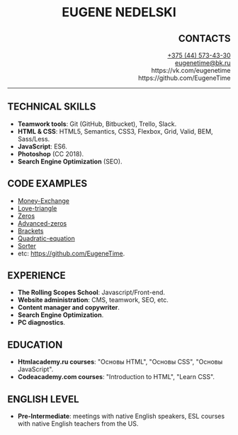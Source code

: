 <div align="center">
  <h1>EUGENE NEDELSKI</h1>
</div>

<div align="right">
  <h2>CONTACTS</h2>
  <a href="tel:+375445734330">+375 (44) 573-43-30</a> <br>
  <a href="mailto:eugenetime@bk.ru">eugenetime@bk.ru</a> <br>
  https://vk.com/eugenetime <br>
  https://github.com/EugeneTime <br>
</div>

---

## TECHNICAL SKILLS
* **Teamwork tools**: Git (GitHub, Bitbucket), Trello, Slack.
* **HTML & CSS**: HTML5, Semantics, CSS3, Flexbox, Grid, Valid, BEM, Sass/Less.
* **JavaScript**: ES6.
* **Photoshop** (CC 2018).
* **Search Engine Optimization** (SEO).

## CODE EXAMPLES
* [Money-Exchange](https://github.com/EugeneTime/Money-Exchange/blob/master/src/index.js)
* [Love-triangle](https://github.com/EugeneTime/love-triangle/blob/master/src/index.js)
* [Zeros](https://github.com/EugeneTime/zeros/blob/master/src/index.js)
* [Advanced-zeros](https://github.com/EugeneTime/advanced-zeros/blob/master/src/index.js)
* [Brackets](https://github.com/EugeneTime/additional_5/blob/master/src/index.js)
* [Quadratic-equation](https://github.com/EugeneTime/quadratic-equation/blob/master/src/index.js)
* [Sorter](https://github.com/EugeneTime/sorter/blob/master/src/index.js)
* etc: https://github.com/EugeneTime.

## EXPERIENCE
* **The Rolling Scopes School**: Javascript/Front-end.
* **Website administration**: CMS, teamwork, SEO, etc.
* **Content manager and copywriter**.
* **Search Engine Optimization**.
* **PC diagnostics**.

## EDUCATION
* **Htmlacademy.ru courses**: "Основы HTML", "Основы CSS", "Основы JavaScript".
* **Codeacademy.com courses**: "Introduction to HTML", "Learn CSS".

## ENGLISH LEVEL
* **Pre-Intermediate**: meetings with native English speakers, ESL courses with native English teachers from the US.